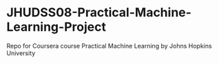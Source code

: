 # JHUDSS08-Practical-Machine-Learning-Project
Repo for Coursera course Practical Machine Learning by Johns Hopkins University
